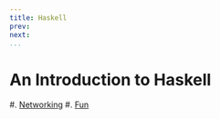 ```yaml
---
title: Haskell
prev: 
next: 
...
```


# An Introduction to Haskell

#. [Networking](1-networking.html)
#. [Fun](Fun/index.html)
